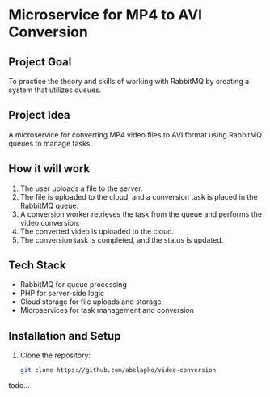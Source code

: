 # Microservice for MP4 to AVI Conversion

## Project Goal
To practice the theory and skills of working with RabbitMQ by creating a system that utilizes queues.

## Project Idea
A microservice for converting MP4 video files to AVI format using RabbitMQ queues to manage tasks.

## How it will work
1. The user uploads a file to the server.
2. The file is uploaded to the cloud, and a conversion task is placed in the RabbitMQ queue.
3. A conversion worker retrieves the task from the queue and performs the video conversion.
4. The converted video is uploaded to the cloud.
5. The conversion task is completed, and the status is updated.

## Tech Stack
- RabbitMQ for queue processing
- PHP for server-side logic
- Cloud storage for file uploads and storage
- Microservices for task management and conversion

## Installation and Setup

1. Clone the repository:
   ```bash
   git clone https://github.com/abelapko/video-conversion
   ```
todo...